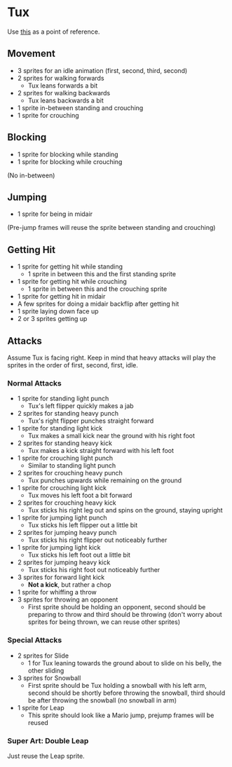 # Tux

Use [this](https://www.spriters-resource.com/arcade/streetfighter2/sheet/60224/) as a point of reference.

## Movement

* 3 sprites for an idle animation (first, second, third, second)
* 2 sprites for walking forwards
  * Tux leans forwards a bit
* 2 sprites for walking backwards
  * Tux leans backwards a bit
* 1 sprite in-between standing and crouching
* 1 sprite for crouching

## Blocking

* 1 sprite for blocking while standing
* 1 sprite for blocking while crouching

(No in-between)

## Jumping

* 1 sprite for being in midair

(Pre-jump frames will reuse the sprite between standing and crouching)

## Getting Hit

* 1 sprite for getting hit while standing
  * 1 sprite in between this and the first standing sprite
* 1 sprite for getting hit while crouching
  * 1 sprite in between this and the crouching sprite
* 1 sprite for getting hit in midair
* A few sprites for doing a midair backflip after getting hit
* 1 sprite laying down face up
* 2 or 3 sprites getting up

## Attacks

Assume Tux is facing right. Keep in mind that heavy attacks will play the sprites in the order of first, second, first, idle.

### Normal Attacks

* 1 sprite for standing light punch
  * Tux's left flipper quickly makes a jab
* 2 sprites for standing heavy punch
  * Tux's right flipper punches straight forward
* 1 sprite for standing light kick
  * Tux makes a small kick near the ground with his right foot
* 2 sprites for standing heavy kick
  * Tux makes a kick straight forward with his left foot
* 1 sprite for crouching light punch
  * Similar to standing light punch
* 2 sprites for crouching heavy punch
  * Tux punches upwards while remaining on the ground
* 1 sprite for crouching light kick
  * Tux moves his left foot a bit forward
* 2 sprites for crouching heavy kick
  * Tux sticks his right leg out and spins on the ground, staying upright
* 1 sprite for jumping light punch
  * Tux sticks his left flipper out a little bit
* 2 sprites for jumping heavy punch
  * Tux sticks his right flipper out noticeably further
* 1 sprite for jumping light kick
  * Tux sticks his left foot out a little bit
* 2 sprites for jumping heavy kick
  * Tux sticks his right foot out noticeably further
* 3 sprites for forward light kick
  * **Not a kick**, but rather a chop
* 1 sprite for whiffing a throw
* 3 sprites for throwing an opponent
  * First sprite should be holding an opponent, second should be preparing to throw and third should be throwing (don't worry about sprites for being thrown, we can reuse other sprites)

### Special Attacks

* 2 sprites for Slide
  * 1 for Tux leaning towards the ground about to slide on his belly, the other sliding
* 3 sprites for Snowball
  * First sprite should be Tux holding a snowball with his left arm, second should be shortly before throwing the snowball, third should be after throwing the snowball (no snowball in arm)
* 1 sprite for Leap
  * This sprite should look like a Mario jump, prejump frames will be reused

### Super Art: Double Leap

Just reuse the Leap sprite.
